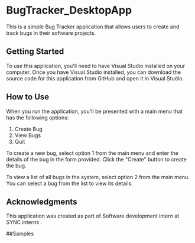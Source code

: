 # BugTracker_DesktopApp


This is a simple Bug Tracker application that allows users to create and track bugs in their software projects. 

## Getting Started

To use this application, you'll need to have Visual Studio installed on your computer. Once you have Visual Studio installed, you can download the source code for this application from GitHub and open it in Visual Studio.

## How to Use

When you run the application, you'll be presented with a main menu that has the following options:

1. Create Bug
2. View Bugs
3. Quit

To create a new bug, select option 1 from the main menu and enter the details of the bug in the form provided. Click the "Create" button to create the bug.

To view a list of all bugs in the system, select option 2 from the main menu. You can select a bug from the list to view its details.


## Acknowledgments

This application was created as part of Software development intern at SYNC interns . 



##Samples
